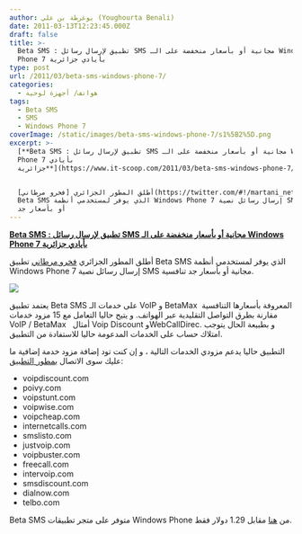 ```yaml
---
author: يوغرطة بن علي (Youghourta Benali)
date: 2011-03-13T12:23:45.000Z
draft: false
title: >-
  Beta SMS : تطبيق لإرسال رسائل SMS مجانية أو بأسعار منخفضة على الـ Windows
  Phone 7 بأيادي جزائرية 
type: post
url: /2011/03/beta-sms-windows-phone-7/
categories:
  - هواتف/ أجهزة لوحية
tags:
  - Beta SMS
  - SMS
  - Windows Phone 7
coverImage: /static/images/beta-sms-windows-phone-7/s1%5B2%5D.png
excerpt: >-
  [**Beta SMS : تطبيق لإرسال رسائل SMS مجانية أو بأسعار منخفضة على الـ Windows
  Phone 7 بأيادي
  جزائرية**](https://www.it-scoop.com/2011/03/beta-sms-windows-phone-7/)


  أطلق المطور الجزائري [فخرو مرطاني](https://twitter.com/#!/martani_net) تطبيق
  Beta SMS الذي يوفر لمستخدمي أنظمة Windows Phone 7 إرسال رسائل نصية SMS مجانية
  أو بأسعار جد
---
```

[**Beta SMS : تطبيق لإرسال رسائل SMS مجانية أو بأسعار منخفضة على الـ Windows Phone 7 بأيادي جزائرية**](https://www.it-scoop.com/2011/03/beta-sms-windows-phone-7/)

أطلق المطور الجزائري [فخرو مرطاني](https://twitter.com/#!/martani_net) تطبيق Beta SMS الذي يوفر لمستخدمي أنظمة Windows Phone 7 إرسال رسائل نصية SMS مجانية أو بأسعار جد تنافسية.

![](/static/images/beta-sms-windows-phone-7/s1%5B2%5D.png)

يعتمد تطبيق Beta SMS على خدمات الـ VoIP و BetaMax  المعروفة بأسعارها التنافسية مقارنة بطرق التواصل التقليدية عبر الهواتف. و يتيح حاليا التعامل مع 15 مزود خدمات VoIP / BetaMax   أمثال Voip Discount وWebCallDirec. و بطبيعة الحال يتوجب امتلاك حساب على الخدمات المدعومة حاليا للاستفادة من التطبيق.

التطبيق حاليا يدعم مزودي الخدمات التالية ، و إن كنت تود إضافة مزود خدمة إضافية ما عليك سوى الاتصال [بمطور التطبيق](https://twitter.com/#!/martani_net):

-   voipdiscount.com
-   poivy.com
-   voipstunt.com
-   voipwise.com
-   voipcheap.com
-   internetcalls.com
-   smslisto.com
-   justvoip.com
-   voipbuster.com
-   freecall.com
-   intervoip.com
-   smsdiscount.com
-   dialnow.com
-   telbo.com

Beta SMS متوفر على متجر تطبيقات Windows Phone من [هنا](zune://navigate/?appID=b32c70b6-b127-e011-854c-00237de2db9e) مقابل 1.29 دولار فقط.
